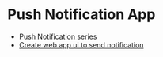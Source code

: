 # Push Notification App

- [Push Notification series](https://www.youtube.com/watch?v=s7ph4x70m7w&list=PLk7v1Z2rk4hjM2NPKqtWQ_ndCuoqUj5Hh&index=4)
- [Create web app  ui to send notification](https://www.youtube.com/watch?v=LT2n5sF_5vw&list=PLk7v1Z2rk4hjM2NPKqtWQ_ndCuoqUj5Hh&index=9)
